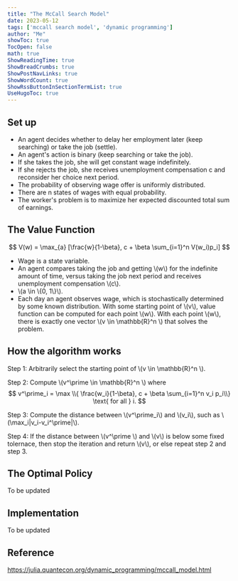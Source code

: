 ```yaml
---
title: "The McCall Search Model" 
date: 2023-05-12
tags: ['mccall search model', 'dynamic programming']
author: "Me"
showToc: true
TocOpen: false
math: true
ShowReadingTime: true
ShowBreadCrumbs: true
ShowPostNavLinks: true
ShowWordCount: true
ShowRssButtonInSectionTermList: true
UseHugoToc: true
---
```


## Set up 
- An agent decides whether to delay her employment later (keep searching) or take the job (settle).
- An agent's action is binary (keep searching or take the job).
- If she takes the job, she will get constant wage indefinitely.
- If she rejects the job, she receives unemployment compensation c and reconsider her choice next period.
- The probability of observing wage offer is uniformly distributed. 
- There are n states of wages with equal probability.
- The worker's problem is to maximize her expected discounted total sum of earnings. 


## The Value Function 

$$ 
V(w) = \max_{a} [\frac{w}{1-\beta}, c + \beta \sum_{i=1}^n V(w_i)p_i]
$$ 

- Wage is a state variable. 
- An agent compares taking the job and getting \\(w\\) for the indefinite amount of time, versus taking the job next period and receives unemployment compensation \\(c\\). 
- \\(a \in \\{0, 1\\}\\). 
- Each day an agent observes wage, which is stochastically determined by some known distribution.  With some starting point of \\(v\\), value function can be computed for each point \\(w\\).  With each point \\(w\\), there is exactly one vector \\(v \in \mathbb{R}^n \\) that solves the problem. 


## How the algorithm works 
Step 1: Arbitrarily select the starting point of \\(v \in \mathbb{R}^n \\).

Step 2: Compute \\(v^\prime \in \mathbb{R}^n \\)  where 
$$ 
v^\prime_i = \max \\{ \frac{w_i}{1-\beta}, c + \beta \sum_{i=1}^n v_i p_i\\} \text{ for all } i. 
$$ 

Step 3: Compute the distance between \\(v^\prime_i\\) and \\(v_i\\), such as \\(\max_i|v_i-v_i^\prime|\\). 

Step 4: If the distance between \\(v^\prime \\) and \\(v\\) is below some fixed tolernace, then stop the iteration and return \\(v\\), or else repeat step 2 and step 3. 


## The Optimal Policy 
To be updated 

## Implementation 
To be updated 

## Reference
https://julia.quantecon.org/dynamic_programming/mccall_model.html